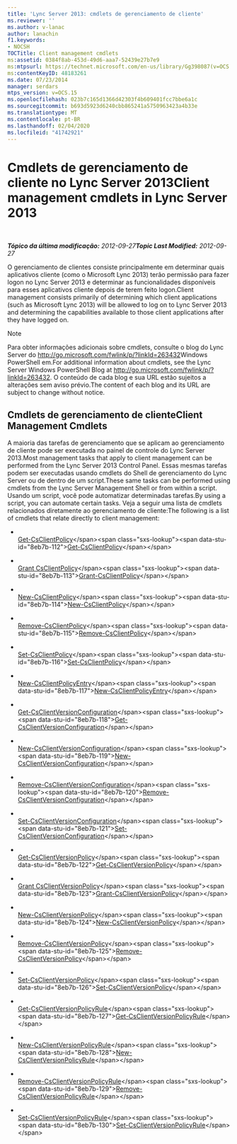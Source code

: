 ```yaml
---
title: 'Lync Server 2013: cmdlets de gerenciamento de cliente'
ms.reviewer: ''
ms.author: v-lanac
author: lanachin
f1.keywords:
- NOCSH
TOCTitle: Client management cmdlets
ms:assetid: 0384f8ab-453d-49d6-aaa7-52439e27b7e9
ms:mtpsurl: https://technet.microsoft.com/en-us/library/Gg398087(v=OCS.15)
ms:contentKeyID: 48183261
ms.date: 07/23/2014
manager: serdars
mtps_version: v=OCS.15
ms.openlocfilehash: 023b7c165d1366d42303f4b609401fcc7bbe6a1c
ms.sourcegitcommit: b693d5923d6240cbb865241a5750963423a4b33e
ms.translationtype: MT
ms.contentlocale: pt-BR
ms.lasthandoff: 02/04/2020
ms.locfileid: "41742921"
---
```

<div data-xmlns="http://www.w3.org/1999/xhtml">

<div class="topic" data-xmlns="http://www.w3.org/1999/xhtml" data-msxsl="urn:schemas-microsoft-com:xslt" data-cs="http://msdn.microsoft.com/en-us/">

<div data-asp="http://msdn2.microsoft.com/asp">

# <a name="client-management-cmdlets-in-lync-server-2013"></a><span data-ttu-id="8eb7b-102">Cmdlets de gerenciamento de cliente no Lync Server 2013</span><span class="sxs-lookup"><span data-stu-id="8eb7b-102">Client management cmdlets in Lync Server 2013</span></span>

</div>

<div id="mainSection">

<div id="mainBody">

<span> </span>

<span data-ttu-id="8eb7b-103">_**Tópico da última modificação:** 2012-09-27_</span><span class="sxs-lookup"><span data-stu-id="8eb7b-103">_**Topic Last Modified:** 2012-09-27_</span></span>

<span data-ttu-id="8eb7b-104">O gerenciamento de clientes consiste principalmente em determinar quais aplicativos cliente (como o Microsoft Lync 2013) terão permissão para fazer logon no Lync Server 2013 e determinar as funcionalidades disponíveis para esses aplicativos cliente depois de terem feito logon.</span><span class="sxs-lookup"><span data-stu-id="8eb7b-104">Client management consists primarily of determining which client applications (such as Microsoft Lync 2013) will be allowed to log on to Lync Server 2013 and determining the capabilities available to those client applications after they have logged on.</span></span>

<div>


> [!NOTE]
> <span data-ttu-id="8eb7b-105">Para obter informações adicionais sobre cmdlets, consulte o blog&nbsp;do Lync Server do <A href="http://go.microsoft.com/fwlink/p/?linkid=263432">http://go.microsoft.com/fwlink/p/?linkId=263432</A>Windows PowerShell em.</span><span class="sxs-lookup"><span data-stu-id="8eb7b-105">For additional information about cmdlets, see the Lync Server&nbsp;Windows PowerShell Blog at <A href="http://go.microsoft.com/fwlink/p/?linkid=263432">http://go.microsoft.com/fwlink/p/?linkId=263432</A>.</span></span> <span data-ttu-id="8eb7b-106">O conteúdo de cada blog e sua URL estão sujeitos a alterações sem aviso prévio.</span><span class="sxs-lookup"><span data-stu-id="8eb7b-106">The content of each blog and its URL are subject to change without notice.</span></span>



</div>

<div>

## <a name="client-management-cmdlets"></a><span data-ttu-id="8eb7b-107">Cmdlets de gerenciamento de cliente</span><span class="sxs-lookup"><span data-stu-id="8eb7b-107">Client Management Cmdlets</span></span>

<span data-ttu-id="8eb7b-108">A maioria das tarefas de gerenciamento que se aplicam ao gerenciamento de cliente pode ser executada no painel de controle do Lync Server 2013.</span><span class="sxs-lookup"><span data-stu-id="8eb7b-108">Most management tasks that apply to client management can be performed from the Lync Server 2013 Control Panel.</span></span> <span data-ttu-id="8eb7b-109">Essas mesmas tarefas podem ser executadas usando cmdlets do Shell de gerenciamento do Lync Server ou de dentro de um script.</span><span class="sxs-lookup"><span data-stu-id="8eb7b-109">These same tasks can be performed using cmdlets from the Lync Server Management Shell or from within a script.</span></span> <span data-ttu-id="8eb7b-110">Usando um script, você pode automatizar determinadas tarefas.</span><span class="sxs-lookup"><span data-stu-id="8eb7b-110">By using a script, you can automate certain tasks.</span></span> <span data-ttu-id="8eb7b-111">Veja a seguir uma lista de cmdlets relacionados diretamente ao gerenciamento de cliente:</span><span class="sxs-lookup"><span data-stu-id="8eb7b-111">The following is a list of cmdlets that relate directly to client management:</span></span>

  - <span></span>  
    <span data-ttu-id="8eb7b-112">[Get-CsClientPolicy](https://technet.microsoft.com/en-us/library/Gg398830(v=OCS.15))</span><span class="sxs-lookup"><span data-stu-id="8eb7b-112">[Get-CsClientPolicy](https://technet.microsoft.com/en-us/library/Gg398830(v=OCS.15))</span></span>

  - <span></span>  
    <span data-ttu-id="8eb7b-113">[Grant CsClientPolicy](https://technet.microsoft.com/en-us/library/Gg412942(v=OCS.15))</span><span class="sxs-lookup"><span data-stu-id="8eb7b-113">[Grant-CsClientPolicy](https://technet.microsoft.com/en-us/library/Gg412942(v=OCS.15))</span></span>

  - <span></span>  
    <span data-ttu-id="8eb7b-114">[New-CsClientPolicy](https://technet.microsoft.com/en-us/library/Gg425949(v=OCS.15))</span><span class="sxs-lookup"><span data-stu-id="8eb7b-114">[New-CsClientPolicy](https://technet.microsoft.com/en-us/library/Gg425949(v=OCS.15))</span></span>

  - <span></span>  
    <span data-ttu-id="8eb7b-115">[Remove-CsClientPolicy](https://technet.microsoft.com/en-us/library/Gg425772(v=OCS.15))</span><span class="sxs-lookup"><span data-stu-id="8eb7b-115">[Remove-CsClientPolicy](https://technet.microsoft.com/en-us/library/Gg425772(v=OCS.15))</span></span>

  - <span></span>  
    <span data-ttu-id="8eb7b-116">[Set-CsClientPolicy](https://technet.microsoft.com/en-us/library/Gg398300(v=OCS.15))</span><span class="sxs-lookup"><span data-stu-id="8eb7b-116">[Set-CsClientPolicy](https://technet.microsoft.com/en-us/library/Gg398300(v=OCS.15))</span></span>

<!-- end list -->

  - <span></span>  
    <span data-ttu-id="8eb7b-117">[New-CsClientPolicyEntry](https://technet.microsoft.com/en-us/library/Gg399046(v=OCS.15))</span><span class="sxs-lookup"><span data-stu-id="8eb7b-117">[New-CsClientPolicyEntry](https://technet.microsoft.com/en-us/library/Gg399046(v=OCS.15))</span></span>

<!-- end list -->

  - <span></span>  
    <span data-ttu-id="8eb7b-118">[Get-CsClientVersionConfiguration](https://technet.microsoft.com/en-us/library/Gg399072(v=OCS.15))</span><span class="sxs-lookup"><span data-stu-id="8eb7b-118">[Get-CsClientVersionConfiguration](https://technet.microsoft.com/en-us/library/Gg399072(v=OCS.15))</span></span>

  - <span></span>  
    <span data-ttu-id="8eb7b-119">[New-CsClientVersionConfiguration](https://technet.microsoft.com/en-us/library/Gg399029(v=OCS.15))</span><span class="sxs-lookup"><span data-stu-id="8eb7b-119">[New-CsClientVersionConfiguration](https://technet.microsoft.com/en-us/library/Gg399029(v=OCS.15))</span></span>

  - <span></span>  
    <span data-ttu-id="8eb7b-120">[Remove-CsClientVersionConfiguration](https://technet.microsoft.com/en-us/library/Gg425925(v=OCS.15))</span><span class="sxs-lookup"><span data-stu-id="8eb7b-120">[Remove-CsClientVersionConfiguration](https://technet.microsoft.com/en-us/library/Gg425925(v=OCS.15))</span></span>

  - <span></span>  
    <span data-ttu-id="8eb7b-121">[Set-CsClientVersionConfiguration](https://technet.microsoft.com/en-us/library/Gg398623(v=OCS.15))</span><span class="sxs-lookup"><span data-stu-id="8eb7b-121">[Set-CsClientVersionConfiguration](https://technet.microsoft.com/en-us/library/Gg398623(v=OCS.15))</span></span>

<!-- end list -->

  - <span></span>  
    <span data-ttu-id="8eb7b-122">[Get-CsClientVersionPolicy](https://technet.microsoft.com/en-us/library/Gg398957(v=OCS.15))</span><span class="sxs-lookup"><span data-stu-id="8eb7b-122">[Get-CsClientVersionPolicy](https://technet.microsoft.com/en-us/library/Gg398957(v=OCS.15))</span></span>

  - <span></span>  
    <span data-ttu-id="8eb7b-123">[Grant CsClientVersionPolicy](https://technet.microsoft.com/en-us/library/Gg412903(v=OCS.15))</span><span class="sxs-lookup"><span data-stu-id="8eb7b-123">[Grant-CsClientVersionPolicy](https://technet.microsoft.com/en-us/library/Gg412903(v=OCS.15))</span></span>

  - <span></span>  
    <span data-ttu-id="8eb7b-124">[New-CsClientVersionPolicy](https://technet.microsoft.com/en-us/library/Gg398709(v=OCS.15))</span><span class="sxs-lookup"><span data-stu-id="8eb7b-124">[New-CsClientVersionPolicy](https://technet.microsoft.com/en-us/library/Gg398709(v=OCS.15))</span></span>

  - <span></span>  
    <span data-ttu-id="8eb7b-125">[Remove-CsClientVersionPolicy](https://technet.microsoft.com/en-us/library/Gg425801(v=OCS.15))</span><span class="sxs-lookup"><span data-stu-id="8eb7b-125">[Remove-CsClientVersionPolicy](https://technet.microsoft.com/en-us/library/Gg425801(v=OCS.15))</span></span>

  - <span></span>  
    <span data-ttu-id="8eb7b-126">[Set-CsClientVersionPolicy](https://technet.microsoft.com/en-us/library/Gg398876(v=OCS.15))</span><span class="sxs-lookup"><span data-stu-id="8eb7b-126">[Set-CsClientVersionPolicy](https://technet.microsoft.com/en-us/library/Gg398876(v=OCS.15))</span></span>

<!-- end list -->

  - <span></span>  
    <span data-ttu-id="8eb7b-127">[Get-CsClientVersionPolicyRule](https://technet.microsoft.com/en-us/library/Gg413048(v=OCS.15))</span><span class="sxs-lookup"><span data-stu-id="8eb7b-127">[Get-CsClientVersionPolicyRule](https://technet.microsoft.com/en-us/library/Gg413048(v=OCS.15))</span></span>

  - <span></span>  
    <span data-ttu-id="8eb7b-128">[New-CsClientVersionPolicyRule](https://technet.microsoft.com/en-us/library/Gg398905(v=OCS.15))</span><span class="sxs-lookup"><span data-stu-id="8eb7b-128">[New-CsClientVersionPolicyRule](https://technet.microsoft.com/en-us/library/Gg398905(v=OCS.15))</span></span>

  - <span></span>  
    <span data-ttu-id="8eb7b-129">[Remove-CsClientVersionPolicyRule](https://technet.microsoft.com/en-us/library/Gg398541(v=OCS.15))</span><span class="sxs-lookup"><span data-stu-id="8eb7b-129">[Remove-CsClientVersionPolicyRule](https://technet.microsoft.com/en-us/library/Gg398541(v=OCS.15))</span></span>

  - <span></span>  
    <span data-ttu-id="8eb7b-130">[Set-CsClientVersionPolicyRule](https://technet.microsoft.com/en-us/library/Gg425790(v=OCS.15))</span><span class="sxs-lookup"><span data-stu-id="8eb7b-130">[Set-CsClientVersionPolicyRule](https://technet.microsoft.com/en-us/library/Gg425790(v=OCS.15))</span></span>

</div>

</div>

<span> </span>

</div>

</div>

</div>

